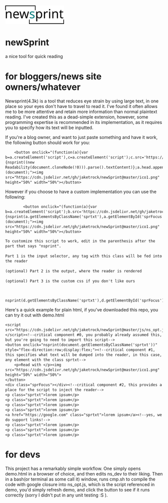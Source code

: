 ![the newsprint icon](ico1.png)
# newSprint
 a nice tool for quick reading

# for bloggers/news site owners/whatever
Newsprint(4.3k) is a tool that reduces eye strain by using large text, in one place so your eyes don't have to travel to read it. I've found it often allows me to be more attentive and retain more information than normal plaintext reading. I've created this as a dead-simple extension, however, some programming expertise is recommended in its implementation, as it requires you to specify how its text will be inputted.

If you're a blog owner, and want to just paste something and have it work, the following button should work for you:
```
    <button onclick="(function(a){var b=a.createElement('script'),c=a.createElement('script');c.src='https://cdn.jsdelivr.net/gh/mozilla/readability/Readability.js';b.src='https://cdn.jsdelivr.net/gh/jaketrock/newSprint@master/js/ns_opt.js';b.type='text/javascript';c.type='text/javascript';b.onload=a.head.appendChild(c);c.onload=function(){nsprint((new Readability(document.cloneNode(!0))).parse().textContent)};a.head.appendChild(b)})(document);"><img src="https://cdn.jsdelivr.net/gh/jaketrock/newSprint@master/ico1.png" height="50%" width="50%"></button>
```
However if you choose to have a custom implementation you can use the following:
```
        <button onclick="(function(a){var b=a.createElement('script');b.src='https://cdn.jsdelivr.net/gh/jaketrock/newSprint@master/js/ns_opt.js';b.type='text/javascript';b.onload=function(){nsprint(a.getElementsByClassName('sprtxt'),a.getElementById('sprFocus'))};a.head.appendChild(b)})(document);"><img src="https://cdn.jsdelivr.net/gh/jaketrock/newSprint@master/ico1.png" height="50%" width="50%"></button>
```
    To customize this script to work, edit in the parenthesis after the part that says "nsprint".

    Part 1 is the input selector, any tag with this class will be fed into the reader

    (optional) Part 2 is the output, where the reader is rendered

    (optional) Part 3 is the custom css if you don't like ours
```

    nsprint(d.getElementsByClassName('sprtxt'),d.getElementById('sprFocus'),"http://example.com/custom.css")
```


Here's a quick example for plain html, if you've downloaded this repo, you can try it out with demo.html 

    
    <script src="https://cdn.jsdelivr.net/gh/jaketrock/newSprint@master/js/ns_opt.js"></script><!--critical component #0, you probably already assumed this, but you're going to need to import this script-->
    <button onclick="nsprint(document.getElementsByClassName('sprtxt'))" style="flex-direction:row;display:flex;"><!--critical component #1, this specifies what text will be dumped into the reader, in this case, any element with the class sprtxt-->
        <p>Read with </p><img src="https://cdn.jsdelivr.net/gh/jaketrock/newSprint@master/ico1.png" height="50%" width="50%">
    </button>
    <div class="sprFocus"></div><!--critical component #2, this provides a place for the script to inject the reader-->
    <p class="sprtxt">lorem ipsum</p>
    <p class="sprtxt">lorem ipsum</p>
    <p class="sprtxt">lorem ipsum</p>
    <p class="sprtxt">lorem ipsum</p>
    <a href="https://google.com" class="sprtxt">lorem ipsum</a><!--yes, we do support links!-->
    <p class="sprtxt">lorem ipsum</p>
    <p class="sprtxt">lorem ipsum</p>
    <p class="sprtxt">lorem ipsum</p>
    

# for devs
This project has a remarkably simple workflow. One simply opens demo.html in a browser of choice, and then edits ns_dev to their liking.
Then in a bash(or terminal as some call it) window, runs cmp.sh to compile the code with google closure into ns_opt.js, which is the 
script referenced in demo, you'd simply refresh demo, and click the button to see if it runs correctly
(sorry I didn't put in any unit testing :S ).
